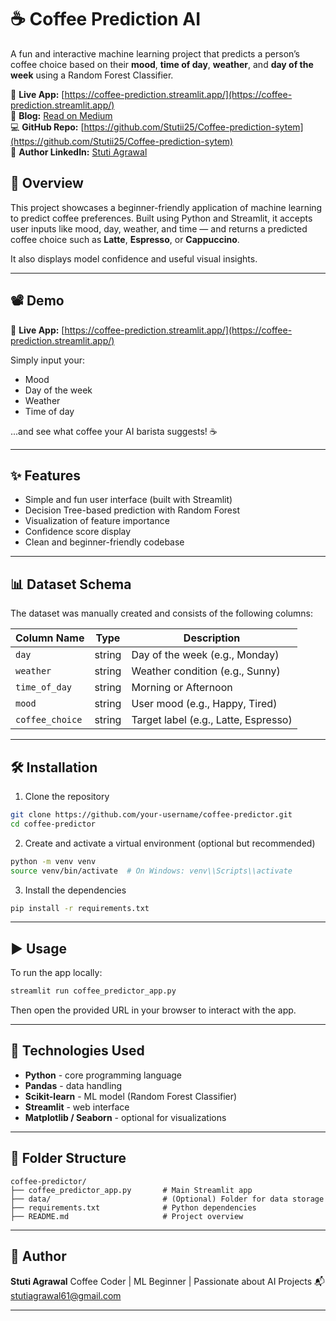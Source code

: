 # ☕ Coffee Prediction AI

A fun and interactive machine learning project that predicts a person’s coffee choice based on their **mood**, **time of day**, **weather**, and **day of the week** using a Random Forest Classifier.

🔗 **Live App:** [https://coffee-prediction.streamlit.app/](https://coffee-prediction.streamlit.app/)  
📖 **Blog:** [Read on Medium](https://medium.com/@stutiagrawal61/how-i-used-ai-to-predict-my-friends-coffee-choice-%EF%B8%8F-and-why-it-worked-57d6ce251423)  
💻 **GitHub Repo:** [https://github.com/Stutii25/Coffee-prediction-sytem](https://github.com/Stutii25/Coffee-prediction-sytem)  
👤 **Author LinkedIn:** [Stuti Agrawal](https://www.linkedin.com/in/stuti-agrawal-48918b27b/)

## 🧠 Overview

This project showcases a beginner-friendly application of machine learning to predict coffee preferences. Built using Python and Streamlit, it accepts user inputs like mood, day, weather, and time — and returns a predicted coffee choice such as **Latte**, **Espresso**, or **Cappuccino**.

It also displays model confidence and useful visual insights.

---

## 📽️ Demo

🔗 **Live App:** [https://coffee-prediction.streamlit.app/](https://coffee-prediction.streamlit.app/)

Simply input your:
- Mood
- Day of the week
- Weather
- Time of day

...and see what coffee your AI barista suggests! ☕

---

## ✨ Features

- Simple and fun user interface (built with Streamlit)
- Decision Tree-based prediction with Random Forest
- Visualization of feature importance
- Confidence score display
- Clean and beginner-friendly codebase

---

## 📊 Dataset Schema

The dataset was manually created and consists of the following columns:

| Column Name    | Type     | Description                         |
|----------------|----------|-------------------------------------|
| `day`          | string   | Day of the week (e.g., Monday)      |
| `weather`      | string   | Weather condition (e.g., Sunny)     |
| `time_of_day`  | string   | Morning or Afternoon                |
| `mood`         | string   | User mood (e.g., Happy, Tired)      |
| `coffee_choice`| string   | Target label (e.g., Latte, Espresso)|

---

## 🛠️ Installation

1. Clone the repository

```bash
git clone https://github.com/your-username/coffee-predictor.git
cd coffee-predictor
````

2. Create and activate a virtual environment (optional but recommended)

```bash
python -m venv venv
source venv/bin/activate  # On Windows: venv\\Scripts\\activate
```

3. Install the dependencies

```bash
pip install -r requirements.txt
```

---

## ▶️ Usage

To run the app locally:

```bash
streamlit run coffee_predictor_app.py
```

Then open the provided URL in your browser to interact with the app.

---

## 🧰 Technologies Used

* **Python** - core programming language
* **Pandas** - data handling
* **Scikit-learn** - ML model (Random Forest Classifier)
* **Streamlit** - web interface
* **Matplotlib / Seaborn** - optional for visualizations

---

## 📁 Folder Structure

```
coffee-predictor/
├── coffee_predictor_app.py       # Main Streamlit app
├── data/                         # (Optional) Folder for data storage
├── requirements.txt              # Python dependencies
├── README.md                     # Project overview
```

---

## 👤 Author

**Stuti Agrawal**
Coffee Coder | ML Beginner | Passionate about AI Projects
📬 [stutiagrawal61@gmail.com](mailto:stutiagrawal61@gmail.com)

---
